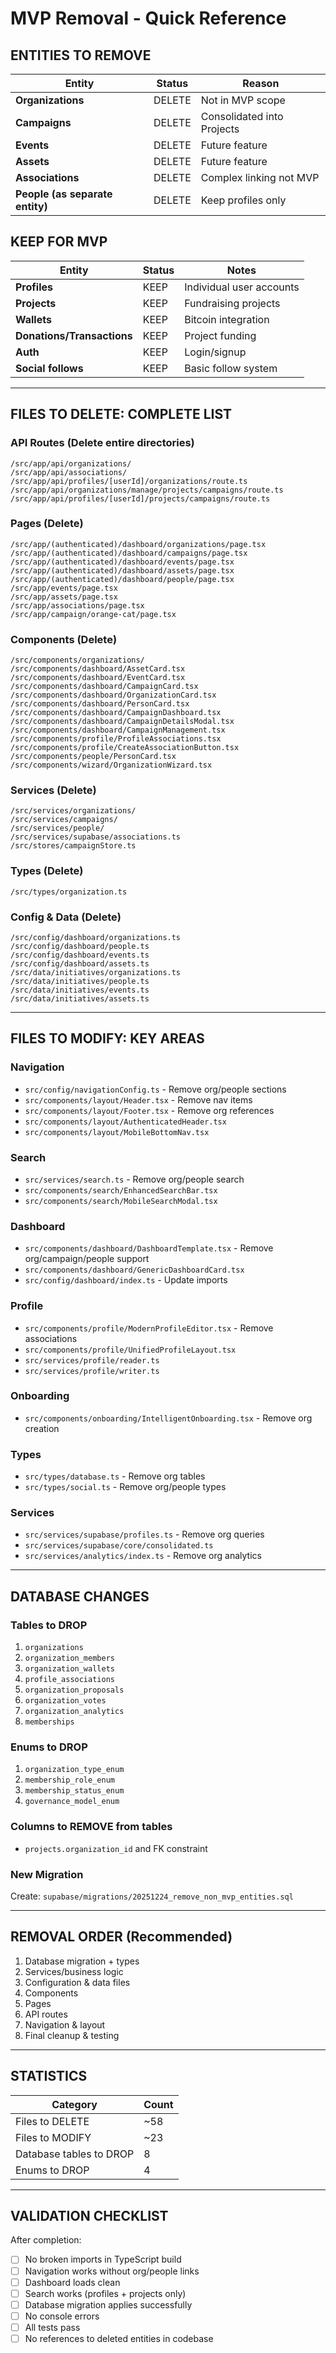 # MVP Removal - Quick Reference

## ENTITIES TO REMOVE

| Entity                          | Status | Reason                     |
| ------------------------------- | ------ | -------------------------- |
| **Organizations**               | DELETE | Not in MVP scope           |
| **Campaigns**                   | DELETE | Consolidated into Projects |
| **Events**                      | DELETE | Future feature             |
| **Assets**                      | DELETE | Future feature             |
| **Associations**                | DELETE | Complex linking not MVP    |
| **People (as separate entity)** | DELETE | Keep profiles only         |

## KEEP FOR MVP

| Entity                     | Status | Notes                    |
| -------------------------- | ------ | ------------------------ |
| **Profiles**               | KEEP   | Individual user accounts |
| **Projects**               | KEEP   | Fundraising projects     |
| **Wallets**                | KEEP   | Bitcoin integration      |
| **Donations/Transactions** | KEEP   | Project funding          |
| **Auth**                   | KEEP   | Login/signup             |
| **Social follows**         | KEEP   | Basic follow system      |

---

## FILES TO DELETE: COMPLETE LIST

### API Routes (Delete entire directories)

```
/src/app/api/organizations/
/src/app/api/associations/
/src/app/api/profiles/[userId]/organizations/route.ts
/src/app/api/organizations/manage/projects/campaigns/route.ts
/src/app/api/profiles/[userId]/projects/campaigns/route.ts
```

### Pages (Delete)

```
/src/app/(authenticated)/dashboard/organizations/page.tsx
/src/app/(authenticated)/dashboard/campaigns/page.tsx
/src/app/(authenticated)/dashboard/events/page.tsx
/src/app/(authenticated)/dashboard/assets/page.tsx
/src/app/(authenticated)/dashboard/people/page.tsx
/src/app/events/page.tsx
/src/app/assets/page.tsx
/src/app/associations/page.tsx
/src/app/campaign/orange-cat/page.tsx
```

### Components (Delete)

```
/src/components/organizations/
/src/components/dashboard/AssetCard.tsx
/src/components/dashboard/EventCard.tsx
/src/components/dashboard/CampaignCard.tsx
/src/components/dashboard/OrganizationCard.tsx
/src/components/dashboard/PersonCard.tsx
/src/components/dashboard/CampaignDashboard.tsx
/src/components/dashboard/CampaignDetailsModal.tsx
/src/components/dashboard/CampaignManagement.tsx
/src/components/profile/ProfileAssociations.tsx
/src/components/profile/CreateAssociationButton.tsx
/src/components/people/PersonCard.tsx
/src/components/wizard/OrganizationWizard.tsx
```

### Services (Delete)

```
/src/services/organizations/
/src/services/campaigns/
/src/services/people/
/src/services/supabase/associations.ts
/src/stores/campaignStore.ts
```

### Types (Delete)

```
/src/types/organization.ts
```

### Config & Data (Delete)

```
/src/config/dashboard/organizations.ts
/src/config/dashboard/people.ts
/src/config/dashboard/events.ts
/src/config/dashboard/assets.ts
/src/data/initiatives/organizations.ts
/src/data/initiatives/people.ts
/src/data/initiatives/events.ts
/src/data/initiatives/assets.ts
```

---

## FILES TO MODIFY: KEY AREAS

### Navigation

- `src/config/navigationConfig.ts` - Remove org/people sections
- `src/components/layout/Header.tsx` - Remove nav items
- `src/components/layout/Footer.tsx` - Remove org references
- `src/components/layout/AuthenticatedHeader.tsx`
- `src/components/layout/MobileBottomNav.tsx`

### Search

- `src/services/search.ts` - Remove org/people search
- `src/components/search/EnhancedSearchBar.tsx`
- `src/components/search/MobileSearchModal.tsx`

### Dashboard

- `src/components/dashboard/DashboardTemplate.tsx` - Remove org/campaign/people support
- `src/components/dashboard/GenericDashboardCard.tsx`
- `src/config/dashboard/index.ts` - Update imports

### Profile

- `src/components/profile/ModernProfileEditor.tsx` - Remove associations
- `src/components/profile/UnifiedProfileLayout.tsx`
- `src/services/profile/reader.ts`
- `src/services/profile/writer.ts`

### Onboarding

- `src/components/onboarding/IntelligentOnboarding.tsx` - Remove org creation

### Types

- `src/types/database.ts` - Remove org tables
- `src/types/social.ts` - Remove org/people types

### Services

- `src/services/supabase/profiles.ts` - Remove org queries
- `src/services/supabase/core/consolidated.ts`
- `src/services/analytics/index.ts` - Remove org analytics

---

## DATABASE CHANGES

### Tables to DROP

1. `organizations`
2. `organization_members`
3. `organization_wallets`
4. `profile_associations`
5. `organization_proposals`
6. `organization_votes`
7. `organization_analytics`
8. `memberships`

### Enums to DROP

1. `organization_type_enum`
2. `membership_role_enum`
3. `membership_status_enum`
4. `governance_model_enum`

### Columns to REMOVE from tables

- `projects.organization_id` and FK constraint

### New Migration

Create: `supabase/migrations/20251224_remove_non_mvp_entities.sql`

---

## REMOVAL ORDER (Recommended)

1. Database migration + types
2. Services/business logic
3. Configuration & data files
4. Components
5. Pages
6. API routes
7. Navigation & layout
8. Final cleanup & testing

---

## STATISTICS

| Category                | Count |
| ----------------------- | ----- |
| Files to DELETE         | ~58   |
| Files to MODIFY         | ~23   |
| Database tables to DROP | 8     |
| Enums to DROP           | 4     |

---

## VALIDATION CHECKLIST

After completion:

- [ ] No broken imports in TypeScript build
- [ ] Navigation works without org/people links
- [ ] Dashboard loads clean
- [ ] Search works (profiles + projects only)
- [ ] Database migration applies successfully
- [ ] No console errors
- [ ] All tests pass
- [ ] No references to deleted entities in codebase
